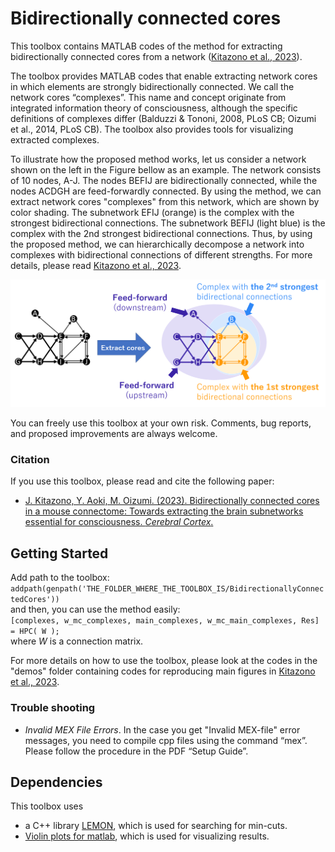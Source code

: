 # Bidirectionally connected cores
This toolbox contains MATLAB codes of the method for extracting bidirectionally connected cores from a network ([Kitazono et al., 2023](#Citation)).

The toolbox provides MATLAB codes that enable extracting network cores in which elements are strongly bidirectionally connected. We call the network cores “complexes”. This name and concept originate from integrated information theory of consciousness, although the specific definitions of complexes differ (Balduzzi & Tononi, 2008, PLoS CB; Oizumi et al., 2014, PLoS CB). The toolbox also provides tools for visualizing extracted complexes. 

To illustrate how the proposed method works, let us consider a network shown on the left in the Figure bellow as an example. The network consists of 10 nodes, A-J. The nodes BEFIJ are bidirectionally connected, while the nodes ACDGH are feed-forwardly connected. By using the method, we can extract network cores "complexes" from this network, which are shown by color shading. The subnetwork EFIJ (orange) is the complex with the strongest bidirectional connections. The subnetwork BEFIJ (light blue) is the complex with the 2nd strongest bidirectional connections. Thus, by using the proposed method, we can hierarchically decompose a network into complexes with bidirectional connections of different strengths. For more details, please read [Kitazono et al., 2023](#Citation). 

![Schematic](Schematic.png)

You can freely use this toolbox at your own risk. Comments, bug reports, and proposed improvements are always welcome.

### Citation
If you use this toolbox, please read and cite the following paper: </br>
- [J. Kitazono, Y. Aoki, M. Oizumi. (2023). Bidirectionally connected cores in a mouse connectome: Towards extracting the brain subnetworks essential for consciousness. *Cerebral Cortex*.](https://academic.oup.com/cercor/article-lookup/doi/10.1093/cercor/bhac143)


## Getting Started
Add path to the toolbox:</br>
`addpath(genpath('THE_FOLDER_WHERE_THE_TOOLBOX_IS/BidirectionallyConnectedCores'))`</br>
and then, you can use the method easily:</br>
`[complexes, w_mc_complexes, main_complexes, w_mc_main_complexes, Res] = HPC( W );`</br>
where _W_ is a connection matrix. 

For more details on how to use the toolbox, please look at the codes in the "demos" folder containing codes for reproducing main figures in [Kitazono et al., 2023](#Citation).


### Trouble shooting
- *Invalid MEX File Errors*. In the case you get "Invalid MEX-file" error messages, you need to compile cpp files using the command “mex”. Please follow the procedure in the PDF “Setup Guide”.


## Dependencies
This toolbox uses
- a C++ library [LEMON](https://lemon.cs.elte.hu/trac/lemon), which is used for searching for min-cuts.
- [Violin plots for matlab](https://github.com/bastibe/Violinplot-Matlab), which is used for visualizing results.

